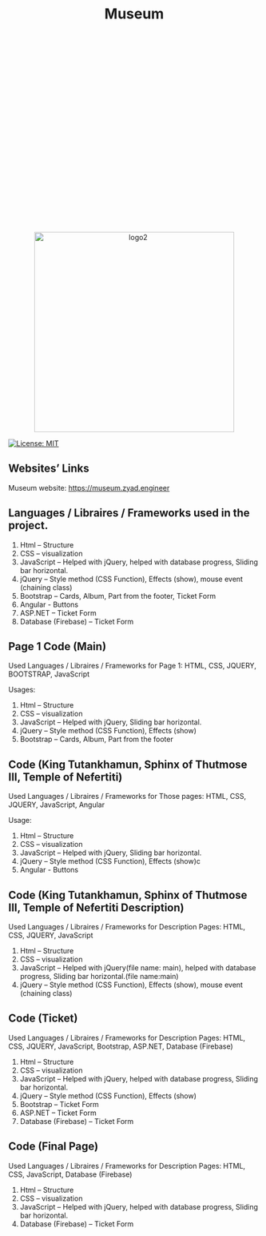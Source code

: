 <div style="text-align:center;">
 
</div>

<h1 align="center">Museum</h1>

<p align="center">
 <img src="https://i.ibb.co/5rSq2rq/ZYAD-S-MUSEUM-basic-file.png" alt="logo2" width="400" style="margin-top:400px;">

</p>

[![License: MIT](https://img.shields.io/badge/License-MIT-yellow.svg)](https://opensource.org/licenses/MIT)

## Websites’ Links

Museum website:  https://museum.zyad.engineer


## Languages / Libraires / Frameworks used in the project.


1.	Html – Structure
2.	CSS – visualization
3.	JavaScript – Helped with jQuery, helped with database progress, Sliding bar horizontal. 
4.	jQuery – Style method (CSS Function), Effects (show), mouse event (chaining class)
5.	Bootstrap – Cards, Album, Part from the footer, Ticket Form
6.	Angular - Buttons
7.	ASP.NET – Ticket Form
8.	Database (Firebase) – Ticket Form


## Page 1 Code (Main)

Used Languages / Libraires / Frameworks for Page 1: HTML, CSS, JQUERY, BOOTSTRAP, JavaScript

Usages: 

1.	Html – Structure
2.	CSS – visualization
3.	JavaScript – Helped with jQuery, Sliding bar horizontal. 
4.	jQuery – Style method (CSS Function), Effects (show)
5.	Bootstrap – Cards, Album, Part from the footer


## Code (King Tutankhamun, Sphinx of Thutmose III, Temple of Nefertiti)

Used Languages / Libraires / Frameworks for Those pages: HTML, CSS, JQUERY, JavaScript, Angular

Usage: 

1.	Html – Structure
2.	CSS – visualization
3.	JavaScript – Helped with jQuery, Sliding bar horizontal. 
4.	jQuery – Style method (CSS Function), Effects (show)c
5.	Angular - Buttons


## Code (King Tutankhamun, Sphinx of Thutmose III, Temple of Nefertiti Description)

Used Languages / Libraires / Frameworks for Description Pages: HTML, CSS, JQUERY, JavaScript

1.	Html – Structure
2.	CSS – visualization
3.	JavaScript – Helped with jQuery(file name: main), helped with database progress, Sliding bar horizontal.(file name:main) 
4.	jQuery – Style method (CSS Function), Effects (show), mouse event (chaining class)



## Code (Ticket)

Used Languages / Libraires / Frameworks for Description Pages: HTML, CSS, JQUERY, JavaScript, Bootstrap, ASP.NET, Database (Firebase)

1.	Html – Structure
2.	CSS – visualization
3.	JavaScript – Helped with jQuery, helped with database progress, Sliding bar horizontal. 
4.	jQuery – Style method (CSS Function), Effects (show)
5.	Bootstrap – Ticket Form
6.	ASP.NET – Ticket Form
7.	Database (Firebase) – Ticket Form


## Code (Final Page)

Used Languages / Libraires / Frameworks for Description Pages: HTML, CSS, JavaScript, Database (Firebase)

1.	Html – Structure
2.	CSS – visualization
3.	JavaScript – Helped with jQuery, helped with database progress, Sliding bar horizontal. 
4.	Database (Firebase) – Ticket Form
